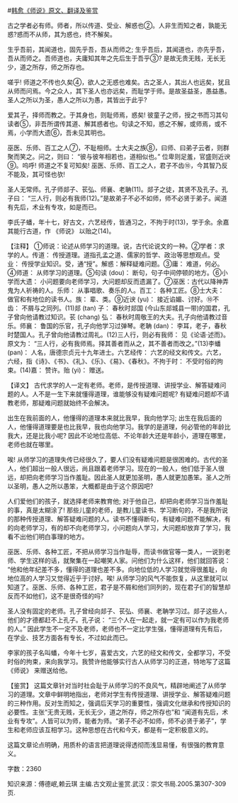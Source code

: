 #[韩愈《师说》原文、翻译及鉴赏](https://www.vrrw.net/wx/14099.html)

古之学者必有师。师者，所以传道、受业、解惑也②。人非生而知之者，孰能无惑?惑而不从师，其为惑也，终不解矣。

生乎吾前，其闻道也，固先乎吾，吾从而师之; 生乎吾后，其闻道也，亦先乎吾，吾从而师之。吾师道也，夫庸知其年之先后生于吾乎③? 是故无贵无贱，无长无少，道之所存，师之所存也。

嗟乎! 师道之不传也久矣④，欲人之无惑也难矣。古之圣人，其出人也远矣，犹且从师而问焉。今之众人，其下圣人也亦远矣，而耻学于师。是故圣益圣，愚益愚。圣人之所以为圣，愚人之所以为愚，其皆出于此乎?

爱其子，择师而教之。于其身也，则耻师焉，惑矣! 彼童子之师，授之书而习其句读者⑤，非吾所谓传其道、解其惑者也。句读之不知，惑之不解，或师焉，或不焉，小学而大遗⑥，吾未见其明也。

巫医、乐师、百工之人⑦，不耻相师。士大夫之族⑧，曰师、曰弟子云者，则群聚而笑之。问之，则曰： “彼与彼年相若也，道相似也。” 位卑则足羞，官盛则近谀⑨。呜呼! 师道之不复可知矣! 巫医、乐师、百工之人，君子不齿⑩，今其智乃反不能及，其可怪也欤!

圣人无常师。孔子师郯子、苌弘、师襄、老聃(11)。郯子之徒，其贤不及孔子。孔子曰： “三人行，则必有我师(12)。”是故弟子不必不如师，师不必贤于弟子。闻道有先后，术业有专攻，如是而已。

李氏子蟠，年十七，好古文，六艺经传，皆通习之，不拘于时(13)，学于余。余嘉其能行古道，作 《师说》 以贻之(14)。



【注释】 ①师说：论述从师学习的道理。说，古代论说文的一种。②学者：求学的人。传道： 传授道理。道指孔孟之道、儒家的哲学、政治等思想观点。受业： 传授学业知识。受，通“授”。解惑：解释疑难问题。③庸： 难道，何必。④师道： 从师学习的道理。⑤句读 (dou)： 断句，句子中间停顿的地方。⑥小学而大遗： 小问题要向老师学习，大问题却反而遗漏了。⑦巫医：古代以降神弄鬼为人祈祷的人。乐师： 从事唱歌、奏乐的人。百工： 各种工匠。⑧士大夫： 做官和有地位的读书人。族： 辈、类。⑨近谀 (yu)： 接近谄媚、讨好。⑩不齿： 不屑与之同列。(11)郯 (tan) 子： 春秋时郯国 (今山东郯城县一带)的国君，孔子曾向他请教过知识。苌 (chang) 弘： 春秋时周敬王的大夫。孔子向他请教过音乐。师襄： 鲁国的乐官，孔子向他学习过弹琴。老聃 (dan)： 李耳，老子，春秋时楚国人。孔子曾向他请教过周礼。(12)三人行，则必有我师： 见《论语·述而》。原文为： “三人行，必有我师焉。择其善者而从之，其不善者而改之。”(13)李蟠 (pan)： 人名，唐德宗贞元十九年进士。六艺经传： 六艺的经文和传文。六艺，六经，指《诗》、《书》、《礼》、《乐》、《易》、《春秋》。不拘于时： 不受时俗的拘束。(14)嘉： 赞许。贻 (yi)： 赠送。

【译文】 古代求学的人一定有老师。老师，是传授道理、讲授学业、解答疑难问题的人。人不是一生下来就懂得道理，谁能够没有疑难问题呢? 有疑难问题却不请教老师，那疑难问题就始终不会解决。

出生在我前面的人，他懂得的道理本来就比我早，我向他学习; 出生在我后面的人，他懂得道理要是也比我早，我也向他学习。我学的是道理，何必管他的年龄比我大，还是比我小呢? 因此不论地位高低、不论年龄大还是年龄小，道理在哪里，老师也就在哪里。

唉! 从师学习的道理失传已经很久了，要人们没有疑难问题是很困难的。古代的圣人，他们超出一般人很远，尚且跟着老师学习。现在的一般人，他们低于圣人很远，却把向老师学习当作羞耻。因此圣人就更加圣明，愚人就更加愚笨。圣人之所以圣明，愚人之所以愚笨，大概都是由于这个原因吧?

人们爱他们的孩子，就选择老师来教育他; 对于他自己，却把向老师学习当作羞耻的事，真是太糊涂了! 那些儿童的老师，是教儿童读书、学习断句的，不是我所说的那种传授道理、解答疑难问题的人。读书不懂得断句，有疑难问题不能解决，有的向老师学习，有的却不向老师学习，小问题向人学习，大问题却放弃了学习，我看不出他们明白事理的地方。

巫医、乐师、各种工匠，不把从师学习当作耻辱，而读书做官等一类人，一说到老师、学生这样的话，就聚集在一起嘲笑人家。问他们为什么这样，他们就回答说： “他和他年纪差不多，懂得的道理也差不多。向地位低的人学习就觉得很羞耻，向地位高的人学习又觉得近乎于讨好。唉! 从师学习的风气不能恢复，从这里就可以知道了。巫医、乐师、各种工匠，君子是不屑和他们同列的，现在君子们的智慧却反而不如他们，这不是很奇怪的吗?

圣人没有固定的老师。孔子曾经向郯子、苌弘、师襄、老聃学习过。郯子这些人，他们的才德都赶不上孔子。孔子说： “三个人在一起走，就一定有可以作为我老师的人。” 因此学生不一定不及老师，老师也不一定比学生强，懂得道理有先有后，在学业、技艺方面各有专长，不过如此而已。

李家的孩子名叫蟠，今年十七岁，喜爱古文，六艺的经文和传文，全都学习，不受时俗的拘束，来向我学习。我赞许他能够实行古人从师学习的正道，特地写了这篇 《师说》 来赠送给他。

【鉴赏】 这篇文章针对当时社会耻于从师学习的不良风气，精辟地阐述了从师学习的道理。文章中鲜明地指出，老师对学生有传授道理、讲授学业、解答疑难问题的三种作用。反对生而知之，强调后天学习的重要性，强调文化继承和传授知识的必要性。主张“无贵无贱，无长无少，道之所存，师之所存也”和 “闻道有先后，术业有专攻”。人皆可以为师，能者为师。“弟子不必不如师，师不必贤于弟子”，学生和老师应该互相学习。这种思想在古代和今天，都是有一定积极意义的。

这篇文章论点明确，用质朴的语言把道理说得透彻而浅显易懂，有很强的教育意义。

字数：2360

知识来源：傅德岷,赖云琪 主编.古文观止鉴赏.武汉：崇文书局.2005.第307-309页.

